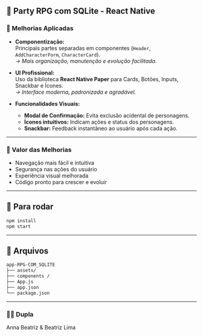 ## 🎲 Party RPG com SQLite - React Native


### 🧩 Melhorias Aplicadas

- **Componentização:**  
  Principais partes separadas em componentes (`Header`, `AddCharacterForm`, `CharacterCard`).  
  *→ Mais organização, manutenção e evolução facilitada.*

- **UI Profissional:**  
  Uso da biblioteca **React Native Paper** para Cards, Botões, Inputs, Snackbar e Ícones.  
  *→ Interface moderna, padronizada e agradável.*

- **Funcionalidades Visuais:**  
  - **Modal de Confirmação:** Evita exclusão acidental de personagens.
  - **Ícones intuitivos:** Indicam ações e status dos personagens.
  - **Snackbar:** Feedback instantâneo ao usuário após cada ação.

---

### 🎯 Valor das Melhorias

- Navegação mais fácil e intuitiva
- Segurança nas ações do usuário
- Experiência visual melhorada
- Código pronto para crescer e evoluir

---


## 🚀 Para rodar

```bash
npm install
npm start
```
---
## 📁 Arquivos

```bash
app-RPG-COM_SQLITE
├── assets/             
├── components / 
├── App.js      
├── app.json     
└── package.json                
```
---

### 👩‍💻 Dupla

Anna Beatriz & Beatriz Lima
